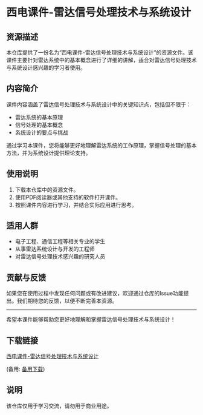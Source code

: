 # 西电课件-雷达信号处理技术与系统设计

## 资源描述

本仓库提供了一份名为“西电课件-雷达信号处理技术与系统设计”的资源文件。该课件主要针对雷达系统中的基本概念进行了详细的讲解，适合对雷达信号处理技术与系统设计感兴趣的学习者使用。

## 内容简介

课件内容涵盖了雷达信号处理技术与系统设计中的关键知识点，包括但不限于：

- 雷达系统的基本原理
- 信号处理的基本概念
- 系统设计的要点与挑战

通过学习本课件，您将能够更好地理解雷达系统的工作原理，掌握信号处理的基本方法，并为系统设计提供理论支持。

## 使用说明

1. 下载本仓库中的资源文件。
2. 使用PDF阅读器或其他支持的软件打开课件。
3. 按照课件内容进行学习，并结合实际应用进行思考。

## 适用人群

- 电子工程、通信工程等相关专业的学生
- 从事雷达系统设计与开发的工程师
- 对雷达信号处理技术感兴趣的研究人员

## 贡献与反馈

如果您在使用过程中发现任何问题或有改进建议，欢迎通过仓库的Issue功能提出。我们期待您的反馈，以便不断完善本资源。

---

希望本课件能够帮助您更好地理解和掌握雷达信号处理技术与系统设计！

## 下载链接
[西电课件-雷达信号处理技术与系统设计](https://pan.quark.cn/s/67a8ab44dfa5) 

(备用: [备用下载](https://pan.baidu.com/s/1WVOfN9rh06cYJVadMutugw?pwd=1234))

## 说明

该仓库仅用于学习交流，请勿用于商业用途。
